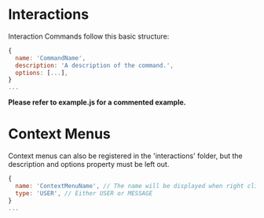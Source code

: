 # Interactions

Interaction Commands follow this basic structure:

```javascript
{
  name: 'CommandName',
  description: 'A description of the command.',
  options: [...],
}
...
```
**Please refer to example.js for a commented example.**

# Context Menus

Context menus can also be registered in the 'interactions' folder, but the description and options property must be left out.

```javascript
{
  name: 'ContextMenuName', // The name will be displayed when right clicking
  type: 'USER', // Either USER or MESSAGE
}
...
```
